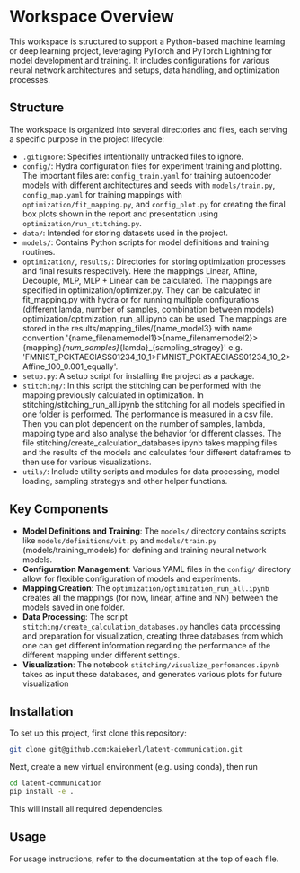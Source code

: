 # Workspace Overview

This workspace is structured to support a Python-based machine learning or deep learning project, leveraging PyTorch and PyTorch Lightning for model development and training. It includes configurations for various neural network architectures and setups, data handling, and optimization processes.

## Structure

The workspace is organized into several directories and files, each serving a specific purpose in the project lifecycle:

- `.gitignore`: Specifies intentionally untracked files to ignore.
- `config/`: Hydra configuration files for experiment training and plotting. The important files are: `config_train.yaml` for training autoencoder models with different architectures and seeds with `models/train.py`, `config_map.yaml` for training mappings with `optimization/fit_mapping.py`, and `config_plot.py` for creating the final box plots shown in the report and presentation using `optimization/run_stitching.py`.
- `data/`: Intended for storing datasets used in the project.
- `models/`: Contains Python scripts for model definitions and training routines.
- `optimization/`, `results/`: Directories for storing optimization processes and final results respectively. Here the mappings Linear, Affine, Decouple, MLP, MLP + Linear 
can be calculated. The mappings are specified in optimization/optimizer.py. They can be calculated in fit_mapping.py with hydra or for running multiple configurations (different lamda, number of samples, combination between models) optimization/optimization_run_all.ipynb can be used. The mappings are stored in the results/mapping_files/{name_model3} with name convention '{name_filenamemodel1}>{name_filenamemodel2}>{mapping}_{num_samples}_{lamda}_{sampling_stragey}' e.g. 'FMNIST_PCKTAEClASS01234_10_1>FMNIST_PCKTAEClASS01234_10_2>Affine_100_0.001_equally'.
- `setup.py`: A setup script for installing the project as a package.
- `stitching/`: In this script the stitching can be performed with the mapping previously calculated in optimization. In stitching/stitching_run_all.ipynb the stitching for all models specified in one folder is performed. The performance is measured in a csv file. Then you can plot dependent on the number of samples, lambda, mapping type and also analyse the behavior for different classes. The file stitching/create_calculation_databases.ipynb takes mapping files and
the results of the models and calculates four different dataframes to then use for various visualizations.
-  `utils/`: Include utility scripts and modules for data processing, model loading, sampling strategys and other helper functions.

## Key Components

- **Model Definitions and Training**: The `models/` directory contains scripts like `models/definitions/vit.py` and `models/train.py` (models/training_models) for defining and training neural network models.
- **Configuration Management**: Various YAML files in the `config/` directory allow for flexible configuration of models and experiments.
- **Mapping Creation**: The `optimization/optimization_run_all.ipynb` creates all the mappings (for now, linear, affine and NN) between the models saved in one folder.
- **Data Processing**: The script `stitching/create_calculation_databases.py` handles data processing and preparation for visualization, creating three databases from which one can get different information regarding the performance of the different mapping under different settings.
- **Visualization**: The notebook `stitching/visualize_perfomances.ipynb` takes as input these databases, and generates various plots for future visualization


## Installation

To set up this project, first clone this repository:
```bash
git clone git@github.com:kaieberl/latent-communication.git
```
Next, create a new virtual environment (e.g. using conda), then run
```bash
cd latent-communication
pip install -e .
```
This will install all required dependencies.

## Usage

For usage instructions, refer to the documentation at the top of each file.
